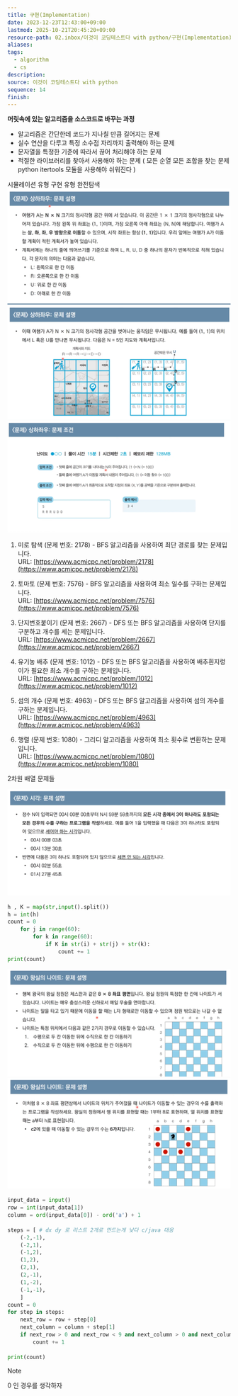```yaml
---
title: 구현(Implementation)
date: 2023-12-23T12:43:00+09:00
lastmod: 2025-10-21T20:45:20+09:00
resource-path: 02.inbox/이것이 코딩테스트다 with python/구현(Implementation).md
aliases: 
tags:
  - algorithm
  - cs
description: 
source: 이것이 코딩테스트다 with python
sequence: 14
finish: 
---
```

**머릿속에 있는 알고리즘을 소스코드로 바꾸는 과정**
- 알고리즘은 간단한데 코드가 지나칠 만큼 길어지는 문제
- 실수 연산을 다루고 특정 소수점 자리까지 출력해야 하는 문제
- 문자열을 특정한 기준에 따라서 끊어 처리해야 하는 문제
- 적절한 라이브러리를 찾아서 사용해야 하는 문제 ( 모든 순열 모든 조합을 찾는 문제 python itertools 모듈을 사용해야 쉬워진다 )

시뮬레이션 유형 구현 유형 완전탐색 ![](../../08.media/20240428050418.png)
![Pasted image 20240428050422](../../08.media/20240428050422.png)
![Pasted image 20240428050425](../../08.media/20240428050425.png)
1. 미로 탐색 (문제 번호: 2178) - BFS 알고리즘을 사용하여 최단 경로를 찾는 문제입니다.  
    URL: [https://www.acmicpc.net/problem/2178](https://www.acmicpc.net/problem/2178)
    
2. 토마토 (문제 번호: 7576) - BFS 알고리즘을 사용하여 최소 일수를 구하는 문제입니다.  
    URL: [https://www.acmicpc.net/problem/7576](https://www.acmicpc.net/problem/7576)
    
3. 단지번호붙이기 (문제 번호: 2667) - DFS 또는 BFS 알고리즘을 사용하여 단지를 구분하고 개수를 세는 문제입니다.  
    URL: [https://www.acmicpc.net/problem/2667](https://www.acmicpc.net/problem/2667)
    
4. 유기농 배추 (문제 번호: 1012) - DFS 또는 BFS 알고리즘을 사용하여 배추흰지렁이가 필요한 최소 개수를 구하는 문제입니다.  
    URL: [https://www.acmicpc.net/problem/1012](https://www.acmicpc.net/problem/1012)
    
5. 섬의 개수 (문제 번호: 4963) - DFS 또는 BFS 알고리즘을 사용하여 섬의 개수를 구하는 문제입니다.  
    URL: [https://www.acmicpc.net/problem/4963](https://www.acmicpc.net/problem/4963)
    
6. 행렬 (문제 번호: 1080) - 그리디 알고리즘을 사용하여 최소 횟수로 변환하는 문제입니다.  
    URL: [https://www.acmicpc.net/problem/1080](https://www.acmicpc.net/problem/1080)
    
2차원 배열 문제들


![Pasted image 20240428050429](../../08.media/20240428050429.png)

```python
h , K = map(str,input().split())
h = int(h)
count = 0
    for j in range(60):
        for k in range(60):
            if K in str(i) + str(j) + str(k):
                count += 1
print(count)
```

![Pasted image 20240428050431](../../08.media/20240428050431.png)
![Pasted image 20240428050433](../../08.media/20240428050433.png)

```python
input_data = input()
row = int(input_data[1])
column = ord(input_data[0]) - ord('a') + 1
  
steps = [ # dx dy 로 리스트 2개로 만드는게 낮다 c/java 대응
    (-2,-1),
    (-2,1),
    (-1,2),
    (1,2),
    (2,1),
    (2,-1),
    (1,-2),
    (-1,-1),
    ]
count = 0
for step in steps:
    next_row = row + step[0]
    next_column = column + step[1]
    if next_row > 0 and next_row < 9 and next_column > 0 and next_column < 9:
        count += 1
  
print(count)
```

> [!NOTE]
> 0 인 경우를 생각하자
